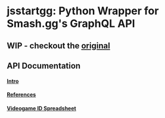 # **jsstartgg: Python Wrapper for Smash.gg's GraphQL API**

## WIP - checkout the [original](https://github.com/JeremySkalla/pysmashgg)

## **API Documentation**

#### [Intro](https://developer.smash.gg/docs/intro/)

#### [References](https://developer.smash.gg/reference/)

#### [Videogame ID Spreadsheet](https://docs.google.com/spreadsheets/d/1l-mcho90yDq4TWD-Y9A22oqFXGo8-gBDJP0eTmRpTaQ/)
